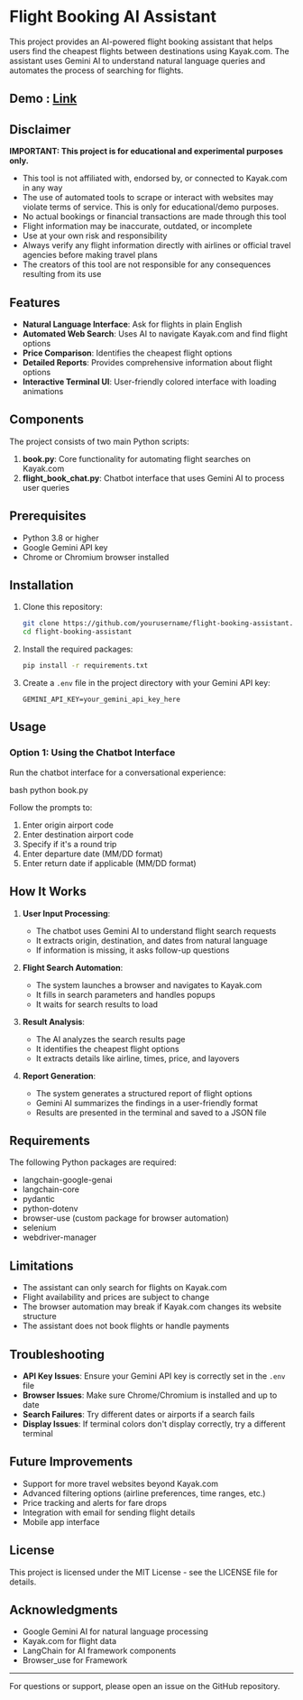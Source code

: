 
# Flight Booking AI Assistant

This project provides an AI-powered flight booking assistant that helps users find the cheapest flights between destinations using Kayak.com. The assistant uses Gemini AI to understand natural language queries and automates the process of searching for flights.

## Demo : [Link](https://drive.google.com/file/d/1rtn5mCHH7sBHaEeWiFTZgH0-dcWRHUXd/view?usp=sharing)

## Disclaimer

**IMPORTANT: This project is for educational and experimental purposes only.**

- This tool is not affiliated with, endorsed by, or connected to Kayak.com in any way
- The use of automated tools to scrape or interact with websites may violate terms of service. This is only for educational/demo purposes.
- No actual bookings or financial transactions are made through this tool
- Flight information may be inaccurate, outdated, or incomplete
- Use at your own risk and responsibility
- Always verify any flight information directly with airlines or official travel agencies before making travel plans
- The creators of this tool are not responsible for any consequences resulting from its use


## Features

- **Natural Language Interface**: Ask for flights in plain English
- **Automated Web Search**: Uses AI to navigate Kayak.com and find flight options
- **Price Comparison**: Identifies the cheapest flight options
- **Detailed Reports**: Provides comprehensive information about flight options
- **Interactive Terminal UI**: User-friendly colored interface with loading animations

## Components

The project consists of two main Python scripts:

1. **book.py**: Core functionality for automating flight searches on Kayak.com
2. **flight_book_chat.py**: Chatbot interface that uses Gemini AI to process user queries

## Prerequisites

- Python 3.8 or higher
- Google Gemini API key
- Chrome or Chromium browser installed

## Installation

1. Clone this repository:
   ```bash
   git clone https://github.com/yourusername/flight-booking-assistant.git
   cd flight-booking-assistant
   ```

2. Install the required packages:
   ```bash
   pip install -r requirements.txt
   ```

3. Create a `.env` file in the project directory with your Gemini API key:
   ```
   GEMINI_API_KEY=your_gemini_api_key_here
   ```

## Usage

### Option 1: Using the Chatbot Interface

Run the chatbot interface for a conversational experience:

bash
python book.py


Follow the prompts to:
1. Enter origin airport code
2. Enter destination airport code
3. Specify if it's a round trip
4. Enter departure date (MM/DD format)
5. Enter return date if applicable (MM/DD format)

## How It Works

1. **User Input Processing**:
   - The chatbot uses Gemini AI to understand flight search requests
   - It extracts origin, destination, and dates from natural language
   - If information is missing, it asks follow-up questions

2. **Flight Search Automation**:
   - The system launches a browser and navigates to Kayak.com
   - It fills in search parameters and handles popups
   - It waits for search results to load

3. **Result Analysis**:
   - The AI analyzes the search results page
   - It identifies the cheapest flight options
   - It extracts details like airline, times, price, and layovers

4. **Report Generation**:
   - The system generates a structured report of flight options
   - Gemini AI summarizes the findings in a user-friendly format
   - Results are presented in the terminal and saved to a JSON file

## Requirements

The following Python packages are required:
- langchain-google-genai
- langchain-core
- pydantic
- python-dotenv
- browser-use (custom package for browser automation)
- selenium
- webdriver-manager

## Limitations

- The assistant can only search for flights on Kayak.com
- Flight availability and prices are subject to change
- The browser automation may break if Kayak.com changes its website structure
- The assistant does not book flights or handle payments

## Troubleshooting

- **API Key Issues**: Ensure your Gemini API key is correctly set in the `.env` file
- **Browser Issues**: Make sure Chrome/Chromium is installed and up to date
- **Search Failures**: Try different dates or airports if a search fails
- **Display Issues**: If terminal colors don't display correctly, try a different terminal

## Future Improvements

- Support for more travel websites beyond Kayak.com
- Advanced filtering options (airline preferences, time ranges, etc.)
- Price tracking and alerts for fare drops
- Integration with email for sending flight details
- Mobile app interface

## License

This project is licensed under the MIT License - see the LICENSE file for details.

## Acknowledgments

- Google Gemini AI for natural language processing
- Kayak.com for flight data
- LangChain for AI framework components
- Browser_use for Framework

---

For questions or support, please open an issue on the GitHub repository.
